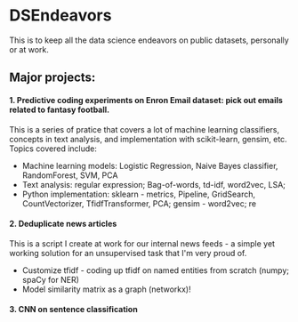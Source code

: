 # DSEndeavors

This is to keep all the data science endeavors on public datasets, personally or at work.

## Major projects:

#### 1. Predictive coding experiments on Enron Email dataset: pick out emails related to fantasy football. 
This is a series of pratice that covers a lot of machine learning classifiers, concepts in text analysis, and implementation with scikit-learn, gensim, etc. Topics covered include:

* Machine learning models: Logistic Regression, Naive Bayes classifier, RandomForest, SVM, PCA
* Text analysis: regular expression; Bag-of-words, td-idf, word2vec, LSA; 
* Python implementation: sklearn - metrics, Pipeline, GridSearch, CountVectorizer, TfidfTransformer, PCA; gensim - word2vec; re 

#### 2. Deduplicate news articles
This is a script I create at work for our internal news feeds - a simple yet working solution for an unsupervised task that I'm very proud of.

* Customize tfidf - coding up tfidf on named entities from scratch (numpy; spaCy for NER)
* Model similarity matrix as a graph (networkx)!

#### 3. CNN on sentence classification
